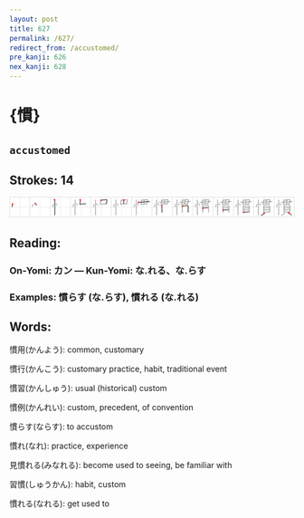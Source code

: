 ```yaml
---
layout: post
title: 627
permalink: /627/
redirect_from: /accustomed/
pre_kanji: 626
nex_kanji: 628
---
```


# {慣}

## `accustomed`

## Strokes: 14

<div class="stroke"><img src="../images/E685A3.png" /></div>

## Reading:

### On-Yomi: カン &mdash; Kun-Yomi: な.れる、な.らす

### Examples: 慣らす (な.らす), 慣れる (な.れる)

## Words:

慣用(かんよう): common, customary

慣行(かんこう): customary practice, habit, traditional event

慣習(かんしゅう): usual (historical) custom

慣例(かんれい): custom, precedent, of convention

慣らす(ならす): to accustom

慣れ(なれ): practice, experience

見慣れる(みなれる): become used to seeing, be familiar with

習慣(しゅうかん): habit, custom

慣れる(なれる): get used to
